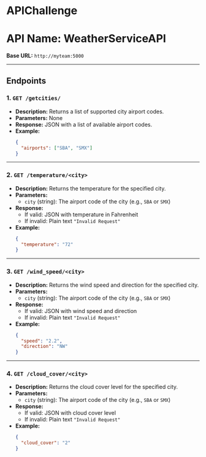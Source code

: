 # APIChallenge

# API Name: WeatherServiceAPI  
**Base URL:** `http://myteam:5000`

---

## Endpoints

### 1. `GET /getcities/`
- **Description:** Returns a list of supported city airport codes.
- **Parameters:** None
- **Response:** JSON with a list of available airport codes.
- **Example:**
  ```json
  {
    "airports": ["SBA", "SMX"]
  }
  ```

---

### 2. `GET /temperature/<city>`
- **Description:** Returns the temperature for the specified city.
- **Parameters:**
  - `city` (string): The airport code of the city (e.g., `SBA` or `SMX`)
- **Response:**
  - If valid: JSON with temperature in Fahrenheit
  - If invalid: Plain text `"Invalid Request"`
- **Example:**
  ```json
  {
    "temperature": "72"
  }
  ```

---

### 3. `GET /wind_speed/<city>`
- **Description:** Returns the wind speed and direction for the specified city.
- **Parameters:**
  - `city` (string): The airport code of the city (e.g., `SBA` or `SMX`)
- **Response:**
  - If valid: JSON with wind speed and direction
  - If invalid: Plain text `"Invalid Request"`
- **Example:**
  ```json
  {
    "speed": "2.2",
    "direction": "NW"
  }
  ```

---

### 4. `GET /cloud_cover/<city>`
- **Description:** Returns the cloud cover level for the specified city.
- **Parameters:**
  - `city` (string): The airport code of the city (e.g., `SBA` or `SMX`)
- **Response:**
  - If valid: JSON with cloud cover level
  - If invalid: Plain text `"Invalid Request"`
- **Example:**
  ```json
  {
    "cloud_cover": "2"
  }
  ```
